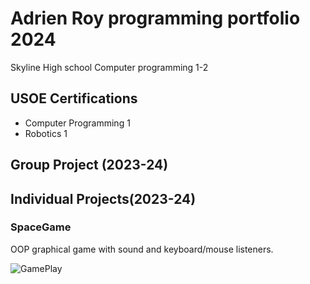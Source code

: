 # Adrien Roy programming portfolio 2024
Skyline High school Computer programming 1-2

## USOE Certifications
 * Computer Programming 1
 * Robotics 1

## Group Project (2023-24)

## Individual Projects(2023-24)

### SpaceGame
OOP graphical game with sound and keyboard/mouse listeners.

![GamePlay](![image](https://github.com/Adrienqwerty/programmingportfolio/assets/158332977/1e2ae546-fc5c-442d-b264-3dd90ad1def1)
)
